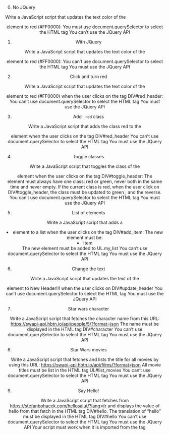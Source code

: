 0. No JQuery

Write a JavaScript script that updates the text color of the <header> element to red (#FF0000):
You must use document.querySelector to select the HTML tag
You can’t use the JQuery API

1. With JQuery

Write a JavaScript script that updates the text color of the <header> element to red (#FF0000):
You can’t use document.querySelector to select the HTML tag
You must use the JQuery API

2. Click and turn red

Write a JavaScript script that updates the text color of the <header> element to red (#FF0000) when the user clicks on the tag DIV#red_header:
You can’t use document.querySelector to select the HTML tag
You must use the JQuery API

3. Add `.red` class

Write a JavaScript script that adds the class red to the <header> element when the user clicks on the tag DIV#red_header
You can’t use document.querySelector to select the HTML tag
You must use the JQuery API

4. Toggle classes

Write a JavaScript script that toggles the class of the <header> element when the user clicks on the tag DIV#toggle_header:
The <header> element must always have one class: red or green, never both in the same time and never empty.
If the current class is red, when the user click on DIV#toggle_header, the class must be updated to green ; and the reverse.
You can’t use document.querySelector to select the HTML tag
You must use the JQuery API

5. List of elements

Write a JavaScript script that adds a <li> element to a list when the user clicks on the tag DIV#add_item:
The new element must be: <li>Item</li>
The new element must be added to UL.my_list
You can’t use document.querySelector to select the HTML tag
You must use the JQuery API

6. Change the text

Write a JavaScript script that updates the text of the <header> element to New Header!!! when the user clicks on DIV#update_header
You can’t use document.querySelector to select the HTML tag
You must use the JQuery API

7. Star wars character

Write a JavaScript script that fetches the character name from this URL: https://swapi-api.hbtn.io/api/people/5/?format=json
The name must be displayed in the HTML tag DIV#character
You can’t use document.querySelector to select the HTML tag
You must use the JQuery API

8. Star Wars movies

Write a JavaScript script that fetches and lists the title for all movies by using this URL: https://swapi-api.hbtn.io/api/films/?format=json
All movie titles must be list in the HTML tag UL#list_movies
You can’t use document.querySelector to select the HTML tag
You must use the JQuery API

9. Say Hello!

Write a JavaScript script that fetches from https://stefanbohacek.com/hellosalut/?lang=fr and displays the value of hello from that fetch in the HTML tag DIV#hello.
The translation of “hello” must be displayed in the HTML tag DIV#hello
You can’t use document.querySelector to select the HTML tag
You must use the JQuery API
Your script must work when it is imported from the <head> tag